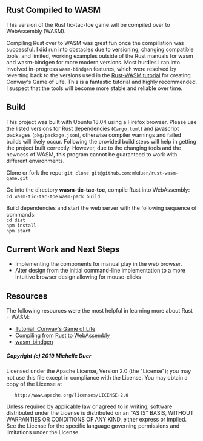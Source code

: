 ##  Rust Compiled to WASM

This version of the Rust tic-tac-toe game will be compiled over to WebAssembly (WASM). 

Compiling Rust over to WASM was great fun once the compiliation was successful. I did run into obstacles due to versioning, changing compatible tools, and limited, working examples outside of the Rust manuals for wasm and wasm-bindgen for more modern versions. Most hurdles I ran into involved in-progress `wasm-bindgen` features, which were resolved by reverting back to the versions used in the [Rust-WASM tutorial](https://rustwasm.github.io/docs/book/introduction.html) for creating Conway's Game of Life. This is a fantastic tutorial and highly recommended. I suspect that the tools will become more stable and reliable over time.

## Build 

This project was built with Ubuntu 18.04 using a Firefox browser. Please use the listed versions for Rust dependencies (`Cargo.toml`) and javascript packages (`pkg/package.json`), otherwise compiler warnings and failed builds will likely occur. Following the provided build steps will help in getting the project built correctly. However, due to the changing tools and the newness of WASM, this program cannot be guaranteed to work with different environments.

Clone or fork the repo: `git clone git@github.com:mkduer/rust-wasm-game.git`

Go into the directory **wasm-tic-tac-toe**, compile Rust into WebAssembly:  
  `cd wasm-tic-tac-toe`
  `wasm-pack build`

Build dependencies and start the web server with the following sequence of commands:  
  `cd dist`  
  `npm install`  
  `npm start`  

## Current Work and Next Steps

- Implementing the components for manual play in the web browser.
- Alter design from the initial command-line implementation to a more intuitive browser design allowing for mouse-clicks
  
## Resources

The following resources were the most helpful in learning more about Rust + WASM:
*  [Tutorial: Conway's Game of Life](https://rustwasm.github.io/docs/book/game-of-life/introduction.html)
*  [Compiling from Rust to WebAssembly](https://developer.mozilla.org/en-US/docs/WebAssembly/Rust_to_wasm)
*  [wasm-bindgen](https://rustwasm.github.io/docs/wasm-bindgen/introduction.html)

##### Copyright (c) 2019 Michelle Duer

   Licensed under the Apache License, Version 2.0 (the "License");
   you may not use this file except in compliance with the License.
   You may obtain a copy of the License at

       http://www.apache.org/licenses/LICENSE-2.0

   Unless required by applicable law or agreed to in writing, software
   distributed under the License is distributed on an "AS IS" BASIS,
   WITHOUT WARRANTIES OR CONDITIONS OF ANY KIND, either express or implied.
   See the License for the specific language governing permissions and
   limitations under the License.

